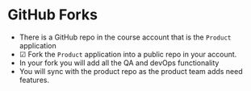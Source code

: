 # GitHub Forks

- There is a GitHub repo in the course account that is the `Product` application
- ☑ Fork the `Product` application into a public repo in your account.
- In your fork you will add all the QA and devOps functionality
- You will sync with the product repo as the product team adds need features.
